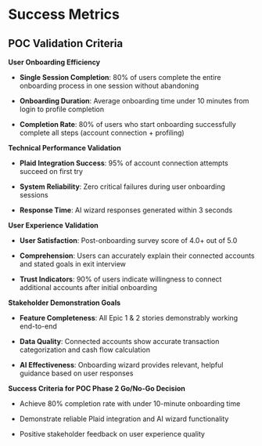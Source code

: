 # Success Metrics

## POC Validation Criteria

**User Onboarding Efficiency**

*   **Single Session Completion**: 80% of users complete the entire onboarding process in one session without abandoning
    
*   **Onboarding Duration**: Average onboarding time under 10 minutes from login to profile completion
    
*   **Completion Rate**: 80% of users who start onboarding successfully complete all steps (account connection + profiling)
    

**Technical Performance Validation**

*   **Plaid Integration Success**: 95% of account connection attempts succeed on first try
    
*   **System Reliability**: Zero critical failures during user onboarding sessions
    
*   **Response Time**: AI wizard responses generated within 3 seconds
    

**User Experience Validation**

*   **User Satisfaction**: Post-onboarding survey score of 4.0+ out of 5.0
    
*   **Comprehension**: Users can accurately explain their connected accounts and stated goals in exit interview
    
*   **Trust Indicators**: 90% of users indicate willingness to connect additional accounts after initial onboarding
    

**Stakeholder Demonstration Goals**

*   **Feature Completeness**: All Epic 1 & 2 stories demonstrably working end-to-end
    
*   **Data Quality**: Connected accounts show accurate transaction categorization and cash flow calculation
    
*   **AI Effectiveness**: Onboarding wizard provides relevant, helpful guidance based on user responses
    

**Success Criteria for POC Phase 2 Go/No-Go Decision**

*   Achieve 80% completion rate with under 10-minute onboarding time
    
*   Demonstrate reliable Plaid integration and AI wizard functionality
    
*   Positive stakeholder feedback on user experience quality
